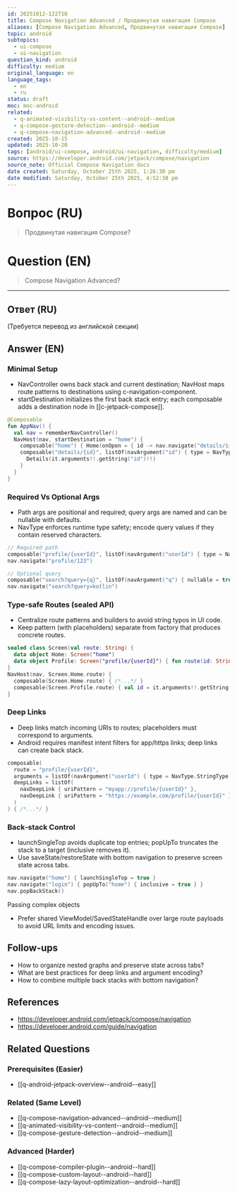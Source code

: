 ```yaml
---
id: 20251012-122710
title: Compose Navigation Advanced / Продвинутая навигация Compose
aliases: [Compose Navigation Advanced, Продвинутая навигация Compose]
topic: android
subtopics:
  - ui-compose
  - ui-navigation
question_kind: android
difficulty: medium
original_language: en
language_tags:
  - en
  - ru
status: draft
moc: moc-android
related:
  - q-animated-visibility-vs-content--android--medium
  - q-compose-gesture-detection--android--medium
  - q-compose-navigation-advanced--android--medium
created: 2025-10-15
updated: 2025-10-20
tags: [android/ui-compose, android/ui-navigation, difficulty/medium]
source: https://developer.android.com/jetpack/compose/navigation
source_note: Official Compose Navigation docs
date created: Saturday, October 25th 2025, 1:26:30 pm
date modified: Saturday, October 25th 2025, 4:52:38 pm
---
```


# Вопрос (RU)
> Продвинутая навигация Compose?

# Question (EN)
> Compose Navigation Advanced?

---

## Ответ (RU)

(Требуется перевод из английской секции)

## Answer (EN)

### Minimal Setup
- NavController owns back stack and current destination; NavHost maps route patterns to destinations using c-navigation-component.
- startDestination initializes the first back stack entry; each composable adds a destination node in [[c-jetpack-compose]].
```kotlin
@Composable
fun AppNav() {
  val nav = rememberNavController()
  NavHost(nav, startDestination = "home") {
    composable("home") { Home(onOpen = { id -> nav.navigate("details/$id") }) }
    composable("details/{id}", listOf(navArgument("id") { type = NavType.StringType })) {
      Details(it.arguments!!.getString("id")!!)
    }
  }
}
```

### Required Vs Optional Args
- Path args are positional and required; query args are named and can be nullable with defaults.
- NavType enforces runtime type safety; encode query values if they contain reserved characters.
```kotlin
// Required path
composable("profile/{userId}", listOf(navArgument("userId") { type = NavType.StringType })) { /*...*/ }
nav.navigate("profile/123")

// Optional query
composable("search?query={q}", listOf(navArgument("q") { nullable = true })) { /*...*/ }
nav.navigate("search?query=kotlin")
```

### Type‑safe Routes (sealed API)
- Centralize route patterns and builders to avoid string typos in UI code.
- Keep pattern (with placeholders) separate from factory that produces concrete routes.
```kotlin
sealed class Screen(val route: String) {
  data object Home: Screen("home")
  data object Profile: Screen("profile/{userId}") { fun route(id: String) = "profile/$id" }
}
NavHost(nav, Screen.Home.route) {
  composable(Screen.Home.route) { /*...*/ }
  composable(Screen.Profile.route) { val id = it.arguments!!.getString("userId")!! }
}
```

### Deep Links
- Deep links match incoming URIs to routes; placeholders must correspond to arguments.
- Android requires manifest intent filters for app/https links; deep links can create back stack.
```kotlin
composable(
  route = "profile/{userId}",
  arguments = listOf(navArgument("userId") { type = NavType.StringType }),
  deepLinks = listOf(
    navDeepLink { uriPattern = "myapp://profile/{userId}" },
    navDeepLink { uriPattern = "https://example.com/profile/{userId}" }
  )
) { /*...*/ }
```

### Back‑stack Control
- launchSingleTop avoids duplicate top entries; popUpTo truncates the stack to a target (inclusive removes it).
- Use saveState/restoreState with bottom navigation to preserve screen state across tabs.
```kotlin
nav.navigate("home") { launchSingleTop = true }
nav.navigate("login") { popUpTo("home") { inclusive = true } }
nav.popBackStack()
```

Passing complex objects
- Prefer shared ViewModel/SavedStateHandle over large route payloads to avoid URL limits and encoding issues.

## Follow-ups
- How to organize nested graphs and preserve state across tabs?
- What are best practices for deep links and argument encoding?
- How to combine multiple back stacks with bottom navigation?

## References
- https://developer.android.com/jetpack/compose/navigation
- https://developer.android.com/guide/navigation

## Related Questions

### Prerequisites (Easier)
- [[q-android-jetpack-overview--android--easy]]

### Related (Same Level)
- [[q-compose-navigation-advanced--android--medium]]
- [[q-animated-visibility-vs-content--android--medium]]
- [[q-compose-gesture-detection--android--medium]]

### Advanced (Harder)
- [[q-compose-compiler-plugin--android--hard]]
- [[q-compose-custom-layout--android--hard]]
- [[q-compose-lazy-layout-optimization--android--hard]]
